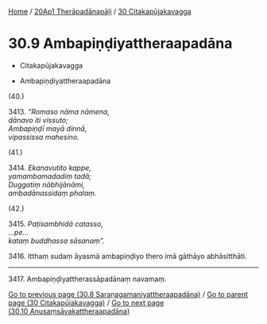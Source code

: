 
[Home](/) / [20Ap1 Therāpadānapāḷi](...md) / [30 Citakapūjakavagga](../20Ap1/30.md)

# 30.9 Ambapiṇḍiyattheraapadāna

* Citakapūjakavagga

* Ambapiṇḍiyattheraapadāna

(40.)

3413\. _“Romaso nāma nāmena,_  
_dānavo iti vissuto;_  
_Ambapiṇḍī mayā dinnā,_  
_vipassissa mahesino._  


(41.)

3414\. _Ekanavutito kappe,_  
_yamambamadadiṃ tadā;_  
_Duggatiṃ nābhijānāmi,_  
_ambadānassidaṃ phalaṃ._  


(42.)

3415\. _Paṭisambhidā catasso,_  
_…pe…_  
_kataṃ buddhassa sāsanaṃ”._  


3416\. Itthaṃ sudaṃ āyasmā ambapiṇḍiyo thero imā gāthāyo abhāsitthāti.

---

3417\. Ambapiṇḍiyattherassāpadānaṃ navamaṃ.



[Go to previous page (30.8 Saraṇagamaniyattheraapadāna)](30.8.md) / [Go to parent page (30 Citakapūjakavagga)](../20Ap1/30.md) / [Go to next page (30.10 Anusaṃsāvakattheraapadāna)](30.10.md)


